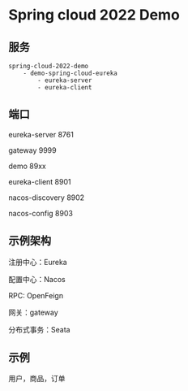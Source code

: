 # Spring cloud 2022 Demo

## 服务

```
spring-cloud-2022-demo
    - demo-spring-cloud-eureka
        - eureka-server
        - eureka-client
```

## 端口

eureka-server   8761

gateway         9999


demo 89xx
    
eureka-client   8901

nacos-discovery 8902

nacos-config    8903



## 示例架构

注册中心：Eureka

配置中心：Nacos

RPC: OpenFeign

网关：gateway

分布式事务：Seata

## 示例

用户，商品，订单


